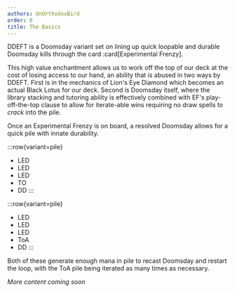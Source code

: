 ```yaml
---
authors: UnOrthodoxBird
order: 0
title: The Basics
---
```


DDEFT is a Doomsday variant set on lining up quick loopable and durable Doomsday
kills through the card :card[Experimental Frenzy].

This high value enchantment allows us to work off the top of our deck at the
cost of losing access to our hand, an ability that is abused in two ways by
DDEFT. First is in the mechanics of Lion's Eye Diamond which becomes an actual
Black Lotus for our deck. Second is Doomsday itself, where the library stacking
and tutoring ability is effectively combined with EF's play-off-the-top clause
to allow for iterate-able wins requiring no draw spells to *crack* into the
pile.

Once an Experimental Frenzy is on board, a resolved Doomsday allows for a quick
pile with innate durability.

:::row{variant=pile}
- LED
- LED
- LED
- TO
- DD
:::

:::row{variant=pile}
- LED
- LED
- LED
- ToA
- DD
:::

Both of these generate enough mana in pile to recast Doomsday and restart the
loop, with the ToA pile being iterated as many times as necessary.

*More content coming soon*
